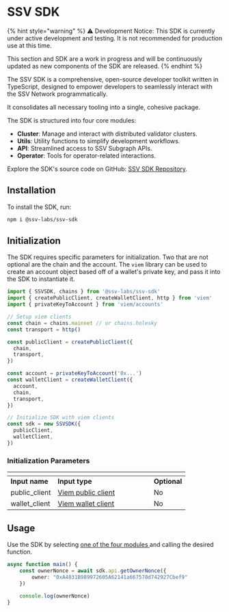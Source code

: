 # SSV SDK

{% hint style="warning" %}
⚠️ Development Notice: This SDK is currently under active development and testing. It is not recommended for production use at this time.

This section and SDK are a work in progress and will be continuously updated as new components of the SDK are released.
{% endhint %}

The SSV SDK is a comprehensive, open-source developer toolkit written in TypeScript, designed to empower developers to seamlessly interact with the SSV Network programmatically.&#x20;

It consolidates all necessary tooling into a single, cohesive package.

The SDK is structured into four core modules:

* **Cluster**: Manage and interact with distributed validator clusters.
* **Utils**: Utility functions to simplify development workflows.
* **API**: Streamlined access to SSV Subgraph APIs.
* **Operator**: Tools for operator-related interactions.

Explore the SDK's source code on GitHub: [SSV SDK Repository](https://github.com/ssvlabs/ssv-sdk).

## Installation

To install the SDK, run:

```bash
npm i @ssv-labs/ssv-sdk
```

## Initialization

The SDK requires specific parameters for initialization. Two that are not optional are the chain and the account. The `viem` library can be used to create an account object based off of a wallet's private key, and pass it into the SDK to instantiate it.

```typescript
import { SSVSDK, chains } from '@ssv-labs/ssv-sdk'
import { createPublicClient, createWalletClient, http } from 'viem'
import { privateKeyToAccount } from 'viem/accounts'

// Setup viem clients
const chain = chains.mainnet // or chains.holesky
const transport = http()

const publicClient = createPublicClient({
  chain,
  transport,
})

const account = privateKeyToAccount('0x...')
const walletClient = createWalletClient({
  account,
  chain,
  transport,
})

// Initialize SDK with viem clients
const sdk = new SSVSDK({
  publicClient,
  walletClient,
})
```

### Initialization Parameters

<table><thead><tr><th></th><th width="209"></th><th></th></tr></thead><tbody><tr><td><strong>Input name</strong></td><td><strong>Input type</strong></td><td><strong>Optional</strong></td></tr><tr><td>public_client</td><td><a href="https://viem.sh/docs/clients/public.html">Viem public client</a></td><td>No</td></tr><tr><td>wallet_client</td><td><a href="https://viem.sh/docs/clients/wallet">Viem wallet client</a></td><td>No</td></tr></tbody></table>

## Usage

Use the SDK by selecting [one of the four modules ](module-reference/)and calling the desired function.

```typescript
async function main() {
    const ownerNonce = await sdk.api.getOwnerNonce({ 
        owner: "0xA4831B989972605A62141a667578d742927Cbef9" 
    })
    
    console.log(ownerNonce)
}
```
